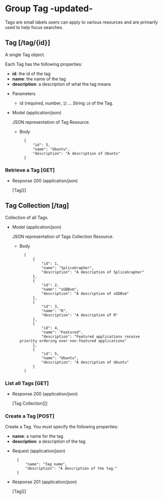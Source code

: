# Group Tag -updated-
Tags are small labels users can apply to various resources and are primarily used to help focus searches.

## Tag [/tag/{id}]
A single Tag object.

Each Tag has the following properties:

- **id**: the id of the tag
- **name**: the name of the tag
- **description**: a description of what the tag means

+ Parameters
    + id (required, number, `1`) ... String `id` of the Tag.
    
+ Model (application/json)

    JSON representation of Tag Resource.

    + Body

            {
                "id": 5,
                "name": "Ubuntu",
                "description": "A description of Ubuntu"
            }

### Retrieve a Tag [GET]
+ Response 200 (application/json)

    [Tag][]

## Tag Collection [/tag]
Collection of all Tags.

+ Model (application/json)

    JSON representation of Tags Collection Resource.

    + Body

            [
                {
                    "id": 1,
                    "name": "SpliceGrapher",
                    "description": "A description of SpliceGrapher"
                },
                {
                    "id": 2,
                    "name": "xGDBvm",
                    "description": "A description of xGDBvm"
                },
                {
                    "id": 3,
                    "name": "R",
                    "description": "A description of R"
                },
                {
                    "id": 4,
                    "name": "Featured",
                    "description": "Featured applications receive priority ordering over non-featured applications"
                },
                {
                    "id": 5,
                    "name": "Ubuntu",
                    "description": "A description of Ubuntu"
                }
            ]

### List all Tags [GET]
+ Response 200 (application/json)

    [Tag Collection][]

### Create a Tag [POST]
Create a Tag.  You must specify the following properties:

- **name**: a name for the tag
- **description**: a description of the tag

+ Request (application/json)

        {
            "name": "Tag name",
            "description": "A description of the tag."
        }

+ Response 201 (application/json)

    [Tag][]
